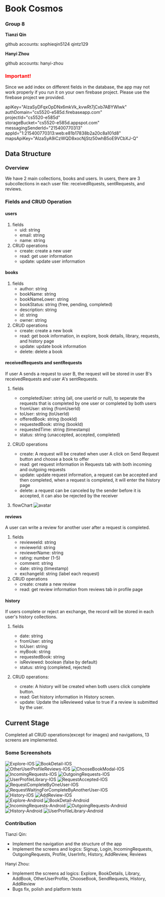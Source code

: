# Book Cosmos  
### Group 8  
**Tianzi Qin**      

github accounts: sophieqin5124 qintz129 

**Hanyi Zhou**    

github accounts: hanyi-zhou 

### <font color=red>Important!</font>
Since we add index on different fields in the database, the app may not work properly if you run it on your own firebase project. Please use the firebase project we provided.  

apiKey="AIzaSyDFqxOpDNx6mkVk_kvwRt7jCxb7ABYWlwk"   
authDomain="cs5520-e585d.firebaseapp.com"  
projectId="cs5520-e585d"     
storageBucket="cs5520-e585d.appspot.com"    
messagingSenderId="215400770313"      
appId="1:215400770313:web:e81b17838b2a20c8a101d8"      
mapsApiKey="AIzaSyA9iCzWQD8xocNjStz50whB5oE9VCbXJ-Q"     

## Data Structure  
### Overview
We have 2 main collections, books and users. In users, there are 3 subcollections in each user  file: receivedRquests, sentRequests, and reviews. 

### Fields and CRUD Operation
#### users 
1. fields
    - uid: string
    - email: string
    - name: string   
2. CRUD operations
    - create: create a new user
    - read: get user information
    - update: update user information 

   
#### books  
1. fields
    - author: string 
    - bookName: string   
    - bookNameLower: string 
    - bookStatus: string (free, pending, completed)  
    - description: string 
    - id: string 
    - owner: string 
2. CRUD operations
    - create: create a new book
    - read: get book information, in explore, book details, library, requests, and history page
    - update: update book information 
    - delete: delete a book  

#### receivedRequests and sentRequests 
If user A sends a request to user B, the request will be stored in user B's receivedRequests and user A's sentRequests. 
1. fields
    - completedUser: string (all, one userId or null), to seperate the requests that is completed by one user or completed by both users
    - fromUser: string (fromUserId) 
    - toUser: string (toUserId)
    - offeredBook: string (bookId)
    - requestedBook: string (bookId)
    - requestedTime: string (timestamp) 
    - status: string (unaccepted, accepted, completed)  

2. CRUD operations
    - create: A request will be created when user A click on Send Request button and choose a book to offer
    - read: get request information in Requests tab with both incoming and outgoing requests
    - update: update request information, a request can be accepted and then completed, when a request is completed, it will enter the history page
    - delete: a request can be canceled by the sender before it is accepted, it can also be rejected by the receiver  

3. flowChart 
    ![avatar](readmeFiles/RequestStatus.png)

#### reviews 
A user can write a review for another user after a request is completed. 
1. fields
    - revieweeId: string
    - reviewerId: string
    - reviewerName: string
    - rating: number (1-5) 
    - comment: string 
    - date: string (timestamp) 
    - exchangeId: string (label each request) 
2. CRUD operations 
    - create: create a new review
    - read: get review information from reviews tab in profile page

#### history

If users complete or reject an exchange, the record will be stored in each user's history collections.

1. fields
    - date: string
    - fromUser: string
    - toUser: string
    - myBook: string
    - requestedBook: string
    - isReviewed: boolean (false by default) 
    - status: string (completed, rejected)

2. CRUD operations:
    - create: A history will be created when both users click complete button.
    - read: Get history information in History screen.
    - update: Update the isReviewed value to true if a review is submitted by the user.

## Current Stage  
Completed all CRUD operations(except for images) and navigations, 13 screens are implemented.  
### Some Screenshots
![Explore-IOS](readmeFiles/Explore-IOS.jpg)
![BookDetail-IOS](readmeFiles/BookDetail-IOS.jpeg)
<br>
![OtherUserProfileReviews-IOS](readmeFiles/OtherUserProfileReviews-IOS.jpeg)
![ChooseBookModal-IOS](readmeFiles/ChooseBookModal-IOS.jpeg)
<br>
![IncomingRequests-IOS](readmeFiles/IncomingRequests-IOS.jpeg)
![OutgoingRequests-IOS](readmeFiles/OutgoingRequests-IOS.jpeg)
<br>
![UserProfileLibrary-IOS](readmeFiles/UserProfileLibrary-IOS.jpeg)
![RequestAccepted-IOS](readmeFiles/RequestAccepted-IOS.jpeg)
<br>
![RequestCompleteByOneUser-IOS](readmeFiles/RequestCompleteByOneUser-IOS.jpeg)
![RequestWaitingForCompleteByAnotherUser-IOS](readmeFiles/RequestWaitingForCompleteByAnotherUser-IOS.jpeg)
<br>
![History-IOS](readmeFiles/History-IOS.jpeg)
![AddReview-IOS](readmeFiles/AddReview-IOS.jpeg)
<br>
![Explore-Android](readmeFiles/Explore-Android.jpeg)
![BookDetail-Android](readmeFiles/BookDetail-Android.jpeg)
<br>
![IncomingRequests-Android](readmeFiles/IncomingRequests-Android.jpeg)
![OutgoingRequests-Android](readmeFiles/OutgoingRequests-Android.jpeg)
<br>
![History-Android](readmeFiles/History-Android.jpeg)
![UserProfileLibrary-Android](readmeFiles/UserProfileLibrary-Android.jpeg)


### Contribution 
Tianzi Qin: 
- Implement the navigation and the structure of the app 
- Implement the screens and logics: Signup, Login, IncomingRequests, OutgoingRequests, Profile, UserInfo, History, AddReview, Reviews 

Hanyi Zhou: 
- Implement the screens ad logics: Explore, BookDetails, Library,  AddBook,  OtherUserProfile, ChooseBook, SendRequests, History, AddReview
- Bugs fix, polish and platform tests